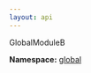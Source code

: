 ```yaml
---
layout: api
---
```


<div class="is-size-3">GlobalModuleB</div>



<p><div><strong>Namespace:</strong> <a href="/test-project/reference/TestProject/global.html">global</a></div></p>